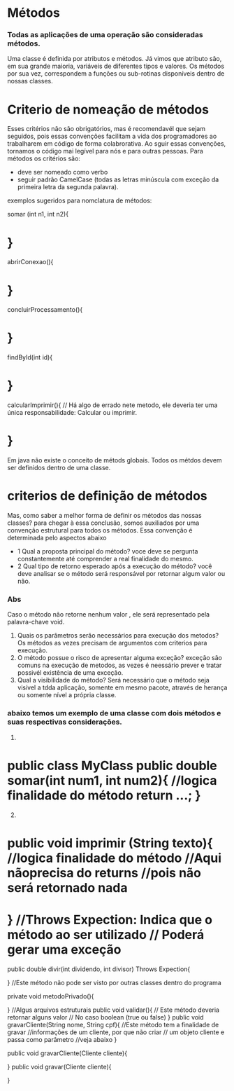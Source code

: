# Métodos
### Todas as aplicações de uma operação são consideradas métodos.
Uma classe é definida por atributos e métodos. Já vimos que atributo são, em sua grande maioria, variáveis
de diferentes tipos e valores.
Os métodos por sua vez, correspondem  a funções ou sub-rotinas disponíveis dentro de nossas classes.

# Criterio de nomeação de métodos
Esses critérios não são obrigatórios, mas é recomendavél que sejam seguidos, pois essas convenções
facilitam a vida dos programadores ao trabalharem em código de forma colabrorativa.
Ao sguir essas convenções, tornamos o código mai legível  para nós e para outras pessoas.
Para métodos os critérios são:
- deve ser nomeado como verbo
- seguir padrão CamelCase (todas as letras minúscula com exceção da primeira letra da segunda palavra).

exemplos sugeridos para nomclatura de métodos:

somar (int n1, int n2){

}
=

abrirConexao(){

}
=

concluirProcessamento(){

}
=

findById(int id){

}
=
calcularImprimir(){ // Há algo de errado nete metodo, ele deveria ter uma única responsabilidade: Calcular ou imprimir.

}
=
Em java não existe o conceito de métods globais. Todos os métdos devem ser definidos dentro de uma classe.
# criterios de definição de métodos
Mas, como saber a melhor forma de definir os métodos das nossas classes? para chegar à essa conclusão, somos auxiliados por
uma convenção estrutural para todos os métodos. Essa convenção é determinada pelo aspectos abaixo

- 1 Qual a proposta principal do método? voce deve se pergunta constantemente até comprender  a real finalidade do mesmo.
- 2 Qual tipo de retorno esperado após a execução do método? você deve analisar se o método será responsável por retornar
algum valor ou não.
### Abs
Caso o método não retorne nenhum valor , ele será representado pela palavra-chave void.

1. Quais os parâmetros serão necessários para execução dos metodos? Os métodos as vezes precisam de argumentos com criterios para execução.
2. O método possue o risco de apresentar alguma exceção? exceção são comuns na execução de metodos, as vezes é neessário prever e tratar 
possivél existência de uma exceção.
3. Qual a visibilidade do método? Será necessário que o método seja visível a tdda aplicação, somente em mesmo pacote, através de herança
ou somente nível a própria classe.

### abaixo temos um exemplo de uma classe com dois métodos e suas respectivas considerações.
1. 
public class MyClass
public double somar(int num1, int num2){
    //logica finalidade do método
    return ...;
}
=
2.
public void imprimir (String texto){
    //logica finalidade do método
    //Aqui nãoprecisa do returns
    //pois não será retornado nada
=
    
}
//Throws Expection: Indica que o método ao ser utilizado
// Poderá gerar uma exceção
=
public double divir(int dividendo, int divisor) Throws Expection{

}
//Este método não pode ser visto por outras classes dentro do programa

private void metodoPrivado(){

}
//Algus arquivos estruturais
public void validar(){
    // Este método deveria retornar alguns valor
    // No caso boolean (true ou false)
}
public void gravarCliente(String nome, String cpf){
    //Este método tem a finalidade de gravar
    //informações de um cliente, por que não criar
    // um objeto cliente e passa como parâmetro
    //veja abaixo
}

public void gravarCliente(Cliente cliente){

}
public void gravar(Cliente cliente){

}